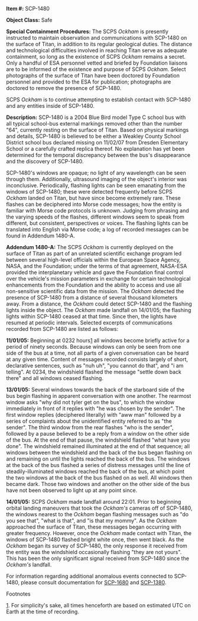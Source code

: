 **Item #:** SCP-1480

**Object Class:** Safe

**Special Containment Procedures:** The SCPS _Ockham_ is presently instructed to maintain observation and communications with SCP-1480 on the surface of Titan, in addition to its regular geological duties. The distance and technological difficulties involved in reaching Titan serve as adequate containment, so long as the existence of SCPS _Ockham_ remains a secret. Only a handful of ESA personnel vetted and briefed by Foundation liaisons are to be informed of the existence and purpose of SCPS _Ockham_. Select photographs of the surface of Titan have been doctored by Foundation personnel and provided to the ESA for publication; photographs are doctored to remove the presence of SCP-1480.

SCPS _Ockham_ is to continue attempting to establish contact with SCP-1480 and any entities inside of SCP-1480.

**Description:** SCP-1480 is a 2004 Blue Bird model Type C school bus with all typical school-bus external markings removed other than the number "64", currently resting on the surface of Titan. Based on physical markings and details, SCP-1480 is believed to be either a Weakley County School District school bus declared missing on 11/02/07 from Dresden Elementary School or a carefully crafted replica thereof. No explanation has yet been determined for the temporal discrepancy between the bus's disappearance and the discovery of SCP-1480.

SCP-1480's windows are opaque; no light of any wavelength can be seen through them. Additionally, ultrasound imaging of the object's interior was inconclusive. Periodically, flashing lights can be seen emanating from the windows of SCP-1480; these were detected frequently before SCPS _Ockham_ landed on Titan, but have since become extremely rare. These flashes can be deciphered into Morse code messages; how the entity is familiar with Morse code protocols is unknown. Judging from phrasing and the varying speeds of the flashes, different windows seem to speak from different, but consistent, perspectives or voices. The flashing lights can be translated into English via Morse code; a log of recorded messages can be found in Addendum 1480-A.

**Addendum 1480-A:** The SCPS _Ockham_ is currently deployed on the surface of Titan as part of an unrelated scientific exchange program led between several high-level officials within the European Space Agency, NASA, and the Foundation; under the terms of that agreement, NASA-ESA provided the interplanetary vehicle and gave the Foundation final control over the vehicle's mission parameters in exchange for certain technological enhancements from the Foundation and the ability to access and use all non-sensitive scientific data from the mission. The _Ockham_ detected the presence of SCP-1480 from a distance of several thousand kilometers away. From a distance, the _Ockham_ could detect SCP-1480 and the flashing lights inside the object. The _Ockham_ made landfall on 14/01/05; the flashing lights within SCP-1480 ceased at that time. Since then, the lights have resumed at periodic intervals. Selected excerpts of communications recorded from SCP-1480 are listed as follows:

**11/01/05:** Beginning at 0232 hours[1](javascript:;) all windows become briefly active for a period of ninety seconds. Because windows can only be seen from one side of the bus at a time, not all parts of a given conversation can be heard at any given time. Content of messages recorded consists largely of short, declarative sentences, such as "nuh uh", "you cannot do that", and "i am telling". At 0234, the windshield flashed the message "settle down back there" and all windows ceased flashing.

**13/01/05:** Several windows towards the back of the starboard side of the bus begin flashing in apparent conversation with one another. The rearmost window asks "why did not tyler get on the bus", to which the window immediately in front of it replies with "he was chosen by the sender". The first window replies (deciphered literally) with "aww man" followed by a series of complaints about the unidentified entity referred to as "the sender". The third window from the rear flashes "who is the sender", followed by a pause believed to be a reply from a window on the other side of the bus. At the end of that pause, the windshield flashed "what have you done". The windshield remained illuminated at the end of that sequence; all windows between the windshield and the back of the bus began flashing on and remaining on until the lights reached the back of the bus. The windows at the back of the bus flashed a series of distress messages until the line of steadily-illuminated windows reached the back of the bus, at which point the two windows at the back of the bus flashed on as well. All windows then became dark. Those two windows and another on the other side of the bus have not been observed to light up at any point since.

**14/01/05:** SCPS _Ockham_ made landfall around 22:01. Prior to beginning orbital landing maneuvers that took the _Ockham's_ cameras off of SCP-1480, the windows nearest to the _Ockham_ began flashing messages such as "do you see that", "what is that", and "is that my mommy". As the _Ockham_ approached the surface of Titan, these messages began occurring with greater frequency. However, once the _Ockham_ made contact with Titan, the windows of SCP-1480 flashed bright white once, then went black. As the _Ockham_ began its survey of SCP-1480, the only response it received from the entity was the windshield occasionally flashing "they are not yours". This has been the only significant signal received from SCP-1480 since the _Ockham's_ landfall.

For information regarding additional anomalous events connected to SCP-1480, please consult documentation for [SCP-1680](/scp-1680) and [SCP-1380](/scp-1380).

Footnotes

[1](javascript:;). For simplicity's sake, all times henceforth are based on estimated UTC on Earth at the time of recording.